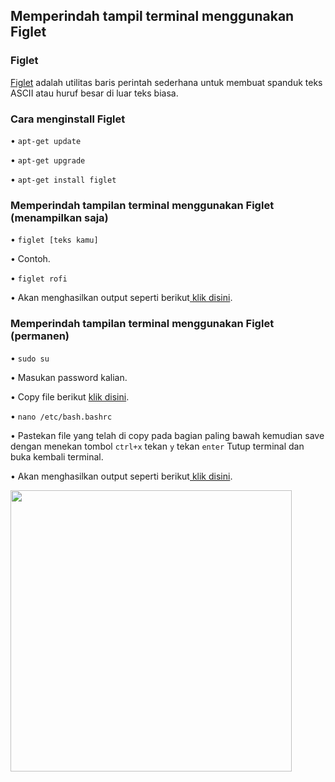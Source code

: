 <h2>Memperindah tampil terminal menggunakan Figlet</h2>
<h3>Figlet</h3>
<p><a href="http://www.figlet.org/">Figlet</a> adalah utilitas baris perintah sederhana untuk membuat spanduk teks ASCII atau huruf besar di luar teks biasa.</p>
<h3>Cara menginstall Figlet</h3>
<p>• <code>apt-get update</code></p>
<p>• <code>apt-get upgrade</code></p>
<p>• <code>apt-get install figlet</code></p>
<h3>Memperindah tampilan terminal menggunakan Figlet (menampilkan saja)</h3>
<p>• <code>figlet [teks kamu]</code></p>
<p>• Contoh.</p>
<p>• <code>figlet rofi</code></p>
<p>• Akan menghasilkan output seperti berikut<a href="https://github.com/rofisikunyuk/Figlet/blob/main/Example/Output.txt"> klik disini</a>.</p>
<h3>Memperindah tampilan terminal menggunakan Figlet (permanen)</h3>
<p>• <code>sudo su</code></p>
<p>• Masukan password kalian.</p>
<p>• Copy file berikut <a href="https://github.com/rofisikunyuk/Figlet/blob/main/Example/Permanen.txt">klik disini</a>.</p>
<p>• <code>nano /etc/bash.bashrc</code></p>
<p>• Pastekan file yang telah di copy pada bagian paling bawah kemudian save dengan menekan tombol <code>ctrl+x</code> tekan <code>y</code> tekan <code>enter</code> Tutup terminal dan buka kembali terminal.</p>
<p>• Akan menghasilkan output seperti berikut<a href="https://github.com/rofisikunyuk/Figlet/blob/main/Example/Output.txt"> klik disini</a>.</p>
<img src="https://user-images.githubusercontent.com/99116266/152734306-7c28575c-0650-4655-8f12-b11cc105e142.jpg" width="450" height="450">
